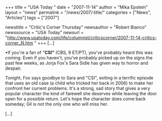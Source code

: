 +++
title = "USA Today "
date = "2007-11-14"
author = "Mika Epstein"
layout = "news"
permalink = "/news/2007/:title/"
categories = ["News", "Articles"]
tags = ["2007"]

newstitle = "Critic's Corner Thursday"
newsauthor = "Robert Bianco"
newssource = "USA Today"
newsurl = "http://www.usatoday.com/life/columnist/criticscorner/2007-11-14-critics-corner_N.htm "
+++
[...]

&bull;If you're a fan of "**CSI"** (CBS, 9 ET/PT), you've probably heard this was coming. Even if you haven't, you've probably picked up on the signs the past few weeks, as Jorja Fox's Sara Sidle has given way to horror and despair.

Tonight, Fox says goodbye to Sara and "CSI", exiting in a terrific episode that uses an old case (a child who tricked her back in 2006) to make her confront her current problems. It's a strong, sad story that gives a very popular character the kind of farewell she deserves while leaving the door open for a possible return. Let's hope the character does come back someday; Gil is not the only one who will miss her.

[...]


